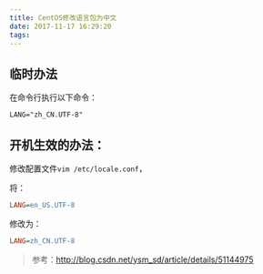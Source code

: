 ```yaml
---
title: CentOS修改语言包为中文
date: 2017-11-17 16:29:20
tags:
---
```

## 临时办法

在命令行执行以下命令：

````shell
LANG="zh_CN.UTF-8"
````

## 开机生效的办法：

修改配置文件`vim /etc/locale.conf`，

将：

````ini
LANG=en_US.UTF-8
````

修改为：

````ini
LANG=zh_CN.UTF-8
````

> 参考：http://blog.csdn.net/ysm_sd/article/details/51144975
